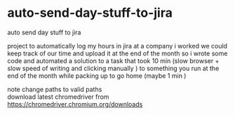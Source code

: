 # auto-send-day-stuff-to-jira
auto send day stuff to jira


project to automatically log my hours in jira
at a company i worked we could keep track of our time and upload it at the end of the month 
so i wrote some code and automated a solution to a task that took 10 min (slow browser + slow speed of writing and clicking manually ) to something you run at the end of the month while packing up to go home (maybe 1 min )


note change paths to valid paths  
download latest chromedriver from https://chromedriver.chromium.org/downloads

